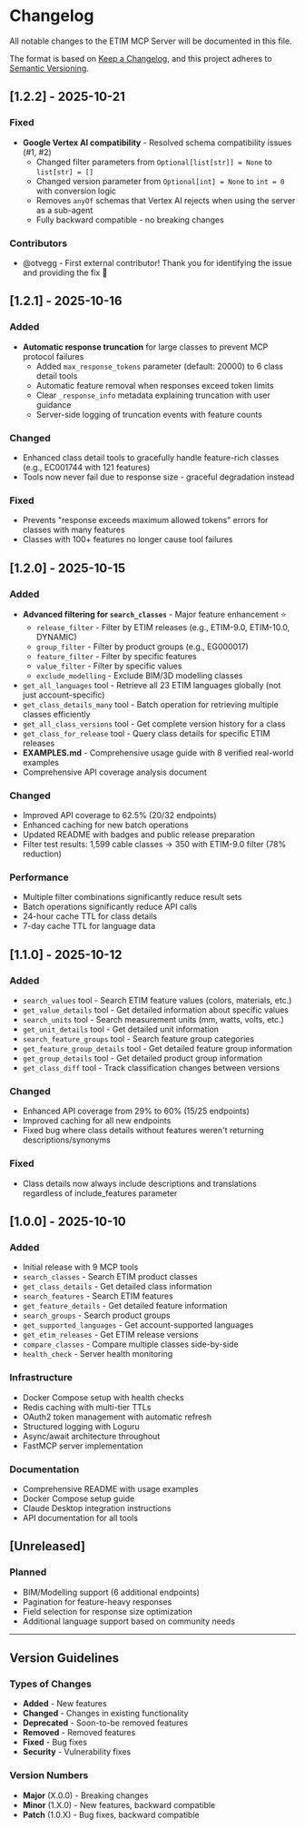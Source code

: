 # Changelog

All notable changes to the ETIM MCP Server will be documented in this file.

The format is based on [Keep a Changelog](https://keepachangelog.com/en/1.0.0/),
and this project adheres to [Semantic Versioning](https://semver.org/spec/v2.0.0.html).

## [1.2.2] - 2025-10-21

### Fixed
- **Google Vertex AI compatibility** - Resolved schema compatibility issues (#1, #2)
  - Changed filter parameters from `Optional[list[str]] = None` to `list[str] = []`
  - Changed version parameter from `Optional[int] = None` to `int = 0` with conversion logic
  - Removes `anyOf` schemas that Vertex AI rejects when using the server as a sub-agent
  - Fully backward compatible - no breaking changes

### Contributors
- @otvegg - First external contributor! Thank you for identifying the issue and providing the fix 🎉

## [1.2.1] - 2025-10-16

### Added
- **Automatic response truncation** for large classes to prevent MCP protocol failures
  - Added `max_response_tokens` parameter (default: 20000) to 6 class detail tools
  - Automatic feature removal when responses exceed token limits
  - Clear `_response_info` metadata explaining truncation with user guidance
  - Server-side logging of truncation events with feature counts

### Changed
- Enhanced class detail tools to gracefully handle feature-rich classes (e.g., EC001744 with 121 features)
- Tools now never fail due to response size - graceful degradation instead

### Fixed
- Prevents "response exceeds maximum allowed tokens" errors for classes with many features
- Classes with 100+ features no longer cause tool failures

## [1.2.0] - 2025-10-15

### Added
- **Advanced filtering for `search_classes`** - Major feature enhancement ⭐
  - `release_filter` - Filter by ETIM releases (e.g., ETIM-9.0, ETIM-10.0, DYNAMIC)
  - `group_filter` - Filter by product groups (e.g., EG000017)
  - `feature_filter` - Filter by specific features
  - `value_filter` - Filter by specific values
  - `exclude_modelling` - Exclude BIM/3D modelling classes
- `get_all_languages` tool - Retrieve all 23 ETIM languages globally (not just account-specific)
- `get_class_details_many` tool - Batch operation for retrieving multiple classes efficiently
- `get_all_class_versions` tool - Get complete version history for a class
- `get_class_for_release` tool - Query class details for specific ETIM releases
- **EXAMPLES.md** - Comprehensive usage guide with 8 verified real-world examples
- Comprehensive API coverage analysis document

### Changed
- Improved API coverage to 62.5% (20/32 endpoints)
- Enhanced caching for new batch operations
- Updated README with badges and public release preparation
- Filter test results: 1,599 cable classes → 350 with ETIM-9.0 filter (78% reduction)

### Performance
- Multiple filter combinations significantly reduce result sets
- Batch operations significantly reduce API calls
- 24-hour cache TTL for class details
- 7-day cache TTL for language data

## [1.1.0] - 2025-10-12

### Added
- `search_values` tool - Search ETIM feature values (colors, materials, etc.)
- `get_value_details` tool - Get detailed information about specific values
- `search_units` tool - Search measurement units (mm, watts, volts, etc.)
- `get_unit_details` tool - Get detailed unit information
- `search_feature_groups` tool - Search feature group categories
- `get_feature_group_details` tool - Get detailed feature group information
- `get_group_details` tool - Get detailed product group information
- `get_class_diff` tool - Track classification changes between versions

### Changed
- Enhanced API coverage from 29% to 60% (15/25 endpoints)
- Improved caching for all new endpoints
- Fixed bug where class details without features weren't returning descriptions/synonyms

### Fixed
- Class details now always include descriptions and translations regardless of include_features parameter

## [1.0.0] - 2025-10-10

### Added
- Initial release with 9 MCP tools
- `search_classes` - Search ETIM product classes
- `get_class_details` - Get detailed class information
- `search_features` - Search ETIM features
- `get_feature_details` - Get detailed feature information
- `search_groups` - Search product groups
- `get_supported_languages` - Get account-supported languages
- `get_etim_releases` - Get ETIM release versions
- `compare_classes` - Compare multiple classes side-by-side
- `health_check` - Server health monitoring

### Infrastructure
- Docker Compose setup with health checks
- Redis caching with multi-tier TTLs
- OAuth2 token management with automatic refresh
- Structured logging with Loguru
- Async/await architecture throughout
- FastMCP server implementation

### Documentation
- Comprehensive README with usage examples
- Docker Compose setup guide
- Claude Desktop integration instructions
- API documentation for all tools

## [Unreleased]

### Planned
- BIM/Modelling support (6 additional endpoints)
- Pagination for feature-heavy responses
- Field selection for response size optimization
- Additional language support based on community needs

---

## Version Guidelines

### Types of Changes
- **Added** - New features
- **Changed** - Changes in existing functionality
- **Deprecated** - Soon-to-be removed features
- **Removed** - Removed features
- **Fixed** - Bug fixes
- **Security** - Vulnerability fixes

### Version Numbers
- **Major** (X.0.0) - Breaking changes
- **Minor** (1.X.0) - New features, backward compatible
- **Patch** (1.0.X) - Bug fixes, backward compatible
